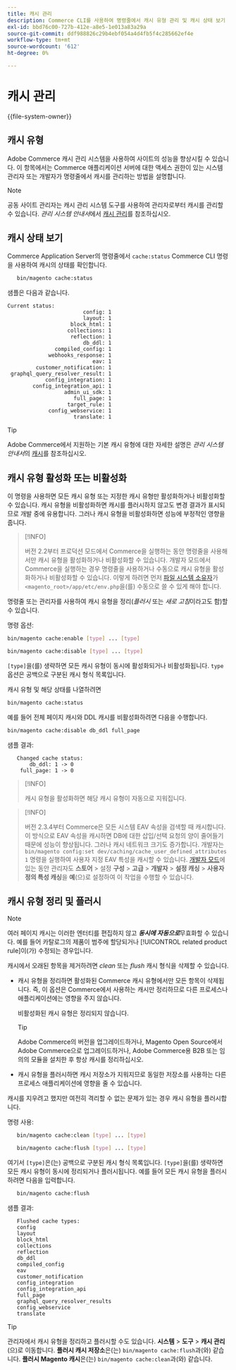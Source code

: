 ```yaml
---
title: 캐시 관리
description: Commerce CLI를 사용하여 명령줄에서 캐시 유형 관리 및 캐시 상태 보기
exl-id: bbd76c00-727b-412e-a8e5-1e013a83a29a
source-git-commit: ddf988826c29b4ebf054a4d4fb5f4c285662ef4e
workflow-type: tm+mt
source-wordcount: '612'
ht-degree: 0%

---
```


# 캐시 관리

{{file-system-owner}}

## 캐시 유형

Adobe Commerce 캐시 관리 시스템을 사용하여 사이트의 성능을 향상시킬 수 있습니다. 이 항목에서는 Commerce 애플리케이션 서버에 대한 액세스 권한이 있는 시스템 관리자 또는 개발자가 명령줄에서 캐시를 관리하는 방법을 설명합니다.

>[!NOTE]
>
>
>공동 사이트 관리자는 캐시 관리 시스템 도구를 사용하여 관리자로부터 캐시를 관리할 수 있습니다. _관리 시스템 안내서_&#x200B;에서 [캐시 관리](https://experienceleague.adobe.com/en/docs/commerce-admin/systems/tools/cache-management)를 참조하십시오.


## 캐시 상태 보기

Commerce Application Server의 명령줄에서 `cache:status` Commerce CLI 명령을 사용하여 캐시의 상태를 확인합니다.

```bash
   bin/magento cache:status
```

<!-- where `--bootstrap=` is a URL-encoded associative array of Commerce [application bootstrap parameters](../bootstrap/set-parameters.md) and values. -->

샘플은 다음과 같습니다.

```terminal
Current status:
                        config: 1
                        layout: 1
                    block_html: 1
                   collections: 1
                    reflection: 1
                        db_ddl: 1
               compiled_config: 1
             webhooks_response: 1
                           eav: 1
         customer_notification: 1
 graphql_query_resolver_result: 1
            config_integration: 1
        config_integration_api: 1
                  admin_ui_sdk: 1
                     full_page: 1
                   target_rule: 1
             config_webservice: 1
                     translate: 1
```

>[!TIP]
>
>Adobe Commerce에서 지원하는 기본 캐시 유형에 대한 자세한 설명은 _관리 시스템 안내서_&#x200B;의 [캐시](https://experienceleague.adobe.com/en/docs/commerce-admin/systems/tools/cache-management#caches)를 참조하십시오.


## 캐시 유형 활성화 또는 비활성화

이 명령을 사용하면 모든 캐시 유형 또는 지정한 캐시 유형만 활성화하거나 비활성화할 수 있습니다. 캐시 유형을 비활성화하면 캐시를 플러시하지 않고도 변경 결과가 표시되므로 개발 중에 유용합니다. 그러나 캐시 유형을 비활성화하면 성능에 부정적인 영향을 줍니다.

>[!INFO]
>
>버전 2.2부터 프로덕션 모드에서 Commerce을 실행하는 동안 명령줄을 사용해서만 캐시 유형을 활성화하거나 비활성화할 수 있습니다. 개발자 모드에서 Commerce을 실행하는 경우 명령줄을 사용하거나 수동으로 캐시 유형을 활성화하거나 비활성화할 수 있습니다. 이렇게 하려면 먼저 [파일 시스템 소유자](../../installation/prerequisites/file-system/overview.md)가 `<magento_root>/app/etc/env.php`을(를) 수동으로 쓸 수 있게 해야 합니다.

명령줄 또는 관리자를 사용하여 캐시 유형을 정리(_플러시_ 또는 _새로 고침_&#x200B;이라고도 함)할 수 있습니다.

명령 옵션:

```bash
bin/magento cache:enable [type] ... [type]
```

```bash
bin/magento cache:disable [type] ... [type]
```

`[type]`을(를) 생략하면 모든 캐시 유형이 동시에 활성화되거나 비활성화됩니다. `type` 옵션은 공백으로 구분된 캐시 형식 목록입니다.

<!-- `--bootstrap=` is a URL-encoded associative array of Commerce [application bootstrap parameters](../bootstrap/set-parameters.md#bootstrap-parameters) and values. -->

캐시 유형 및 해당 상태를 나열하려면

```bash
bin/magento cache:status
```

예를 들어 전체 페이지 캐시와 DDL 캐시를 비활성화하려면 다음을 수행합니다.

```bash
bin/magento cache:disable db_ddl full_page
```

샘플 결과:

```terminal
   Changed cache status:
       db_ddl: 1 -> 0
    full_page: 1 -> 0
```

>[!INFO]
>
>캐시 유형을 활성화하면 해당 캐시 유형이 자동으로 지워집니다.

>[!INFO]
>
>버전 2.3.4부터 Commerce은 모든 시스템 EAV 속성을 검색할 때 캐시합니다. 이 방식으로 EAV 속성을 캐시하면 DB에 대한 삽입/선택 요청의 양이 줄어들기 때문에 성능이 향상됩니다. 그러나 캐시 네트워크 크기도 증가합니다. 개발자는 `bin/magento config:set dev/caching/cache_user_defined_attributes 1` 명령을 실행하여 사용자 지정 EAV 특성을 캐시할 수 있습니다. [개발자 모드](../bootstrap/application-modes.md)에 있는 동안 관리자도 **스토어** > 설정 **구성** > **고급** > **개발자** > **설정 캐싱** > **사용자 정의 특성 캐싱**&#x200B;을 **예**(으)로 설정하여 이 작업을 수행할 수 있습니다.

## 캐시 유형 정리 및 플러시

>[!NOTE]
>
>여러 페이지 캐시는 이러한 엔터티를 편집하지 않고 **_동시에 자동으로_**&#x200B;무효화할 수 있습니다. 예를 들어 카탈로그의 제품이 범주에 할당되거나 [!UICONTROL related product rule]이(가) 수정되는 경우입니다.

캐시에서 오래된 항목을 제거하려면 _clean_ 또는 _flush_ 캐시 형식을 삭제할 수 있습니다.

- 캐시 유형을 정리하면 활성화된 Commerce 캐시 유형에서만 모든 항목이 삭제됩니다. 즉, 이 옵션은 Commerce에서 사용하는 캐시만 정리하므로 다른 프로세스나 애플리케이션에는 영향을 주지 않습니다.

  비활성화된 캐시 유형은 정리되지 않습니다.

  >[!TIP]
  >
  >Adobe Commerce의 버전을 업그레이드하거나, Magento Open Source에서 Adobe Commerce으로 업그레이드하거나, Adobe Commerce용 B2B 또는 임의의 모듈을 설치한 후 항상 캐시를 정리하십시오.

- 캐시 유형을 플러시하면 캐시 저장소가 지워지므로 동일한 저장소를 사용하는 다른 프로세스 애플리케이션에 영향을 줄 수 있습니다.

캐시를 지우려고 했지만 여전히 격리할 수 없는 문제가 있는 경우 캐시 유형을 플러시합니다.

명령 사용:

```bash
   bin/magento cache:clean [type] ... [type]
```

```bash
   bin/magento cache:flush [type] ... [type]
```

여기서 `[type]`은(는) 공백으로 구분된 캐시 형식 목록입니다. `[type]`을(를) 생략하면 모든 캐시 유형이 동시에 정리되거나 플러시됩니다. 예를 들어 모든 캐시 유형을 플러시하려면 다음을 입력합니다.

```bash
   bin/magento cache:flush
```

샘플 결과:

```terminal
   Flushed cache types:
   config
   layout
   block_html
   collections
   reflection
   db_ddl
   compiled_config
   eav
   customer_notification
   config_integration
   config_integration_api
   full_page
   graphql_query_resolver_results
   config_webservice
   translate
```

>[!TIP]
>
>관리자에서 캐시 유형을 정리하고 플러시할 수도 있습니다. **시스템** > **도구** > **캐시 관리**(으)로 이동합니다. **플러시 캐시 저장소**&#x200B;은(는) `bin/magento cache:flush`과(와) 같습니다. **플러시 Magento 캐시**&#x200B;은(는) `bin/magento cache:clean`과(와) 같습니다.
